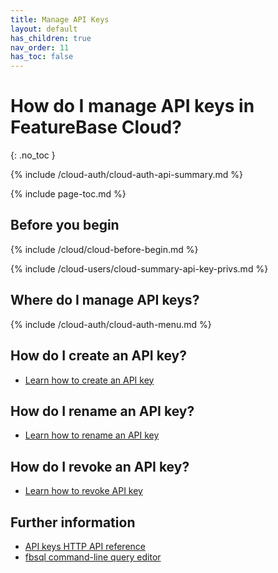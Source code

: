 ```yaml
---
title: Manage API Keys
layout: default
has_children: true
nav_order: 11
has_toc: false
---
```


# How do I manage API keys in FeatureBase Cloud?
{: .no_toc }

{% include /cloud-auth/cloud-auth-api-summary.md %}

{% include page-toc.md %}

## Before you begin

{% include /cloud/cloud-before-begin.md %}

{% include /cloud-users/cloud-summary-api-key-privs.md %}

## Where do I manage API keys?

{% include /cloud-auth/cloud-auth-menu.md %}

## How do I create an API key?

* [Learn how to create an API key](/docs/cloud/cloud-authentication/cloud-auth-create-key)

## How do I rename an API key?

* [Learn how to rename an API key](/docs/cloud/cloud-authentication/cloud-auth-rename-key)

## How do I revoke an API key?

* [Learn how to revoke API key](/docs/cloud/cloud-authentication/cloud-auth-revoke-key/)

## Further information

* [API keys HTTP API reference](https://api-docs-featurebase-cloud.redoc.ly/latest#tag/Keys)
* [fbsql command-line query editor](/docs/tools/fbsql/fbsql-home)
